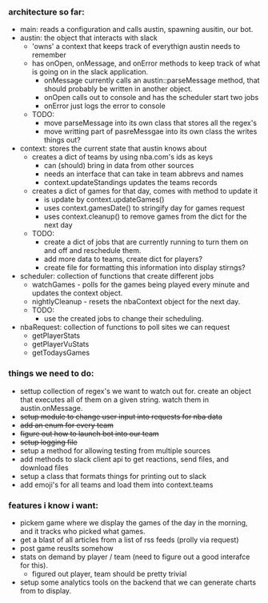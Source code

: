 ### architecture so far:
* main: reads a configuration and calls austin, spawning ausitin, our bot.
* austin: the object that interacts with slack
  * 'owns' a context that keeps track of everythign austin needs to remember
  * has onOpen, onMessage, and onError methods to keep track of what is going
    on in the slack application.
    * onMessage currently calls an austin::parseMessage method, that should
      probably be written in another object.
    * onOpen calls out to console and has the scheduler start two jobs
    * onError just logs the error to console
  * TODO:
    * move parseMessage into its own class that stores all the regex's
    * move writting part of pasreMessgae into its own class the writes things
      out?
* context: stores the current state that austin knows about
  * creates a dict of teams by using nba.com's ids as keys
    * can (should) bring in data from other sources
    * needs an interface that can take in team abbrevs and names
    * context.updateStandings updates the teams records
  * creates a dict of games for that day, comes with method to update it
    * is update by context.updateGames()
    * uses context.gamesDate() to stringify day for games request
    * uses context.cleanup() to remove games from the dict for the next day
  * TODO:
    * create a dict of jobs that are currently running to turn them on and
          off and reschedule them.
    * add more data to teams, create dict for players?
    * create file for formatting this information into display stirngs?
* scheduler: collection of functions that create different jobs
  * watchGames - polls for the games being played every minute and updates the
    context object.
  * nightlyCleanup - resets the nbaContext object for the next day.
  * TODO:
    * use the created jobs to change their scheduling.
* nbaRequest: collection of functions to poll sites we can request
  * getPlayerStats
  * getPlayerVuStats
  * getTodaysGames


### things we need to do:
* settup collection of regex's we want to watch out for. create an object that
  executes all of them on a given string. watch them in austin.onMessage.
* ~~setup module to change user input into requests for nba data~~
* ~~add an enum for every team~~
* ~~figure out how to launch bot into our team~~
* ~~setup logging file~~
* setup a method for allowing testing from multiple sources
* add methods to slack client api to get reactions, send files, and download
  files
* setup a class that formats things for printing out to slack
* add emoji's for all teams and load them into context.teams

### features i know i want:
* pickem game where we display the games of the day in the morning, and it
  tracks who picked what games.
* get a blast of all articles from a list of rss feeds (prolly via request)
* post game reuslts somehow
* stats on demand by player / team (need to figure out a good interafce for
  this).
  * figured out player, team should be pretty trivial
* setup some analytics tools on the backend that we can generate charts from to
  display.

